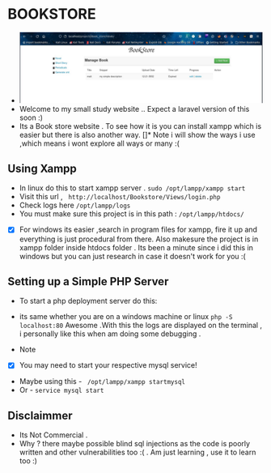 # BOOKSTORE

- <img src="./layout.jpg" alt="layout image" >
- Welcome to my small study website .. Expect a laravel version of this soon :) 
- Its a Book store website . To see how it is you can install xampp which is easier but there is also another way.
[]* Note i will show the ways i use ,which means i wont explore all ways or many :(

## Using Xampp
- In linux do this to start xampp server .
``` sudo /opt/lampp/xampp start ```
- Visit this url , ``` http://localhost/Bookstore/Views/login.php```
- Check logs here ``` /opt/lampp/logs ```
- You must make sure this project is in this path :
``` /opt/lampp/htdocs/ ```

* [x] For windows its easier ,search in program files for xampp, fire it up and everything is just procedural from there. Also makesure the project is in xampp folder inside htdocs folder . Its been a minute since i did this in windows but you can just research in case it doesn't work for you :(
 
## Setting up a Simple PHP Server
- To start a php deployment server do this:
* its same whether you are on a windows machine or linux
``` php -S localhost:80 ```
Awesome .With this the logs are displayed on the terminal , i personally like this when am doing some debugging .
- Note
* [x] You may need to start your respective mysql service!
- Maybe using this - ``` /opt/lampp/xampp startmysql```
- Or - ``` service mysql start ```

## Disclaimmer
 - Its Not Commercial .
- Why ? there maybe possible blind sql injections as the code is poorly written and other vulnerabilities too :( . Am just learning , use it to learn too :)
